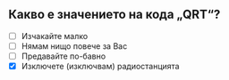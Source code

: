 ## Какво е значението на кода „QRT“?

<!-- Верният отговор е отбелязан с [X] -->

- [ ] Изчакайте малко
- [ ] Нямам нищо повече за Вас
- [ ] Предавайте по-бавно
- [X] Изключете (изключвам) радиостанцията
